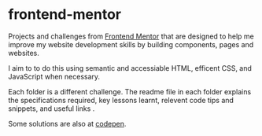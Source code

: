 # frontend-mentor
Projects and challenges from [Frontend Mentor](https://www.frontendmentor.io) that are designed to help me improve my website development skills by building components, pages and websites. 

I aim to to do this using semantic and accessiable HTML, efficent CSS, and JavaScript when necessary.

Each folder is a different challenge. The readme file in each folder explains the specifications required, key lessons learnt, relevent code tips and snippets, and useful links . 

Some solutions are also at [codepen](https://codepen.io/collection/DqgQVJ).
